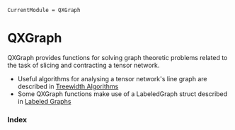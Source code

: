 ```@meta
CurrentModule = QXGraph
```

# QXGraph

QXGraph provides functions for solving graph theoretic problems related to the task of 
slicing and contracting a tensor network.

  - Useful algorithms for analysing a tensor network's line graph are described in [Treewidth Algorithms](@ref)
  - Some QXGraph functions make use of a LabeledGraph struct described in [Labeled Graphs](@ref)


### Index

```@index
```